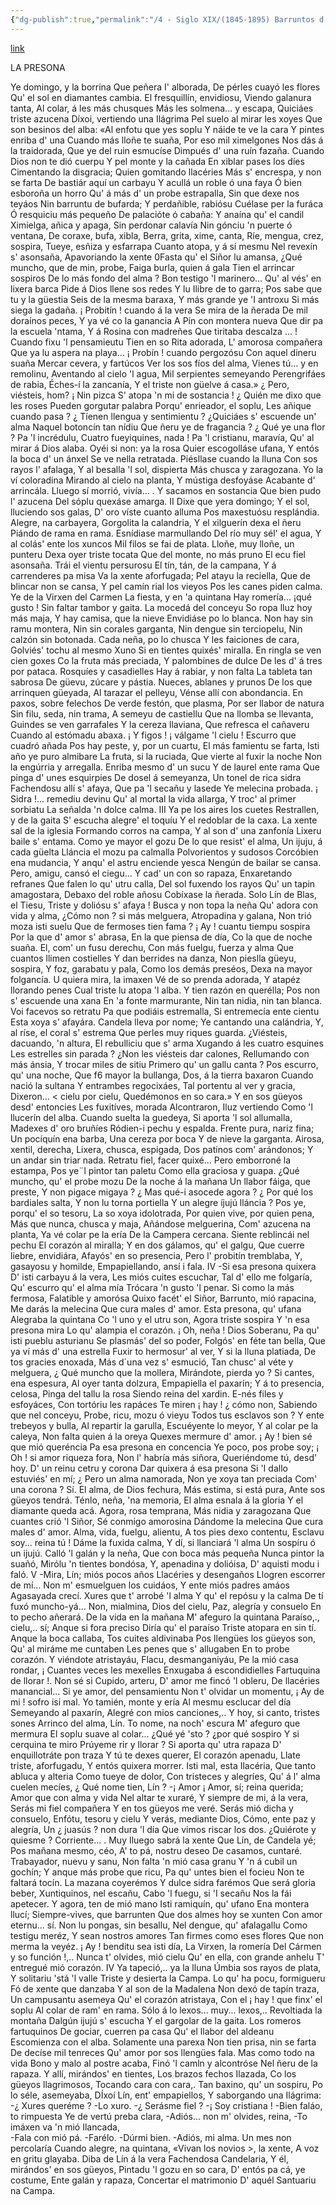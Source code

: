 ```yaml
---
{"dg-publish":true,"permalink":"/4 - Siglo XIX/(1845-1895) Barruntos d’Amor/","tags":["#Siglo_19","central","Teodoro_Cuesta","escrito","Mieres","poema"]}
---
```


[link](https://asturies.com/cavedaynava/barruntos.txt)

LA PRESONA

Ye domingo, y la borrina 
Que peñera I' alborada, 
De pérles cuayó les flores
Qu' el sol en diamantes cambia. 
El fresquillín, envidiosu, 
Viendo galanura tanta, 
Al colar, á les más chusques 
Más les solmena... y escapa, 
Quiciáes triste azucena
Díxoi, vertiendo una Ilágrima 
Pel suelo al mirar les xoyes 
Que son besinos del alba: 
«Al enfotu que yes soplu 
Y náide te ve la cara 
Y pintes enriba d' una 
Cuando más lloñe te suaña, 
Por eso mil ximelgones 
Nos dás á la traidorada, 
Que ye del ruin esmucíse 
Dimpués d' una ruín fazaña. 
Cuando Dios non te dió cuerpu 
Y pel monte y la cañada 
En xiblar pases los díes 
Cimentando la disgracia; 
Quien gomitando llacéries 
Más s' encrespa, y non se farta 
De bastiár aquí un carbayu 
Y acullá un roble ó una faya 
Ó bien esboroña un horro 
Qu' á más d' un probe estrapalla, 
Sin que dexe nos teyáos 
Nin barruntu de bufarda; 
Y perdañible, rabiósu 
Cuélase per la furáca 
Ó resquiciu más pequeño 
De palacióte ó cabaña: 
Y anaína qu' el candil 
Ximielga, añica y apaga, 
Sin perdonar calavía 
Nin gónciu 'n puerte ó ventana, 
De coraxe, bufa, xibla, 
Berra, grita, xime, canta, 
Ríe, mengua, crez, sospira, 
Tueye, esñiza y esfarrapa 
Cuanto atopa, y á sí mesmu 
Nel revexín s' asonsaña, 
Apavoriando la xente 
0Fasta qu' el Siñor lu amansa, 
¿Qué muncho, que de min, probe, 
Faiga burla, quien á gala 
Tien el arrincar sospiros 
De lo más fondo del alma ?
Bon testigo 'l marinero... 
Qu' al vés' en lixera barca 
Pide á Dios llene sos redes 
Y lu Ilibre de to garra; 
Pos sabe que tu y la güestia 
Seis de la mesma baraxa, 
Y más grande ye 'I antroxu 
Si más siega la gadaña. 
¡ Probitín ! cuando á la vera 
Se mira de la ñerada 
De mil doraínos peces, 
Y ya vé co la ganancia 
A Pín con montera nueva 
Que dir pa la escuela 'ntama, 
Y á Rosina con madreñes 
Que tiritaba descalza ... ! 
Cuando fixu 'l pensamieutu 
Tien en so Rita adorada, 
L' amorosa compañera 
Que ya lu aspera na playa...
¡ Probín ! cuando pergozósu 
Con aquel dineru suaña 
Mercar cevera, y fartúcos 
Ver los sos fíos del alma, 
Vienes tú... y en remolinu, 
Aventando al cielo 'l agua, 
Mil serpientes semeyando 
Perengrifáes de rabia, 
Éches-í la zancanía, 
Y el triste non güelve á casa.»
¿ Pero, viésteis, hom? ¡ Nin pizca 
S' atopa 'n mi de sostancia ! 
¿ Quién me dixo que les roses
 Pueden gorgutar palabra 
Porqu' enrieador, el soplu, 
Les añique cuando pasa ?
¿ Tíenen llengua y sentimientu ? 
¿Quiciáes s' escuende un' alma 
Naquel botoncín tan nídiu 
Que ñeru ye de fragancia ?
¿  Qué ye una flor ? Pa 'l incrédulu, 
Cuatro fueyiquines, nada ! 
Pa 'l cristianu, maravía,
Qu' al mirar á Dios alaba. 
Oyéi si non: ya la rosa 
Quier escogolláse ufana, 
Y entós la boca d' un ánxel 
Se ve nella retratada. 
Piésllase cuando la lluna 
Con sos rayos l' afalaga, 
Y al besalla 'l sol, dispierta 
Más chusca y zaragozana. 
Yo la ví coloradina 
Mirando al cielo na planta, 
Y mústiga desfoyáse 
Acabante d' arrincála. 
Lluego sí morrió, vivía... .
Y sacamos en sostancia 
Que bien pudo l' azucena 
Del sóplu quexáse amarga.
II
Dixe que yera domingo;
Y el sol, lluciendo sos galas,
D' oro víste cuanto alluma 
Pos maxestuósu resplándia. 
Alegre, na carbayera, 
Gorgolita la calandria, 
Y el xilguerín dexa el ñeru 
Piándo de rama en rama. 
Esnídiase marmullando 
Del río muy sél' el agua, 
Y al colás' ente los xuncos 
Mil filos se fai de plata. 
Lloñe, muy lloñe, un punteru 
Dexa oyer triste tocata 
Que del monte, no más pruno 
El ecu fiel asonsaña. 
Trái el vientu persurosu 
El tín, tán, de la campana, 
Y á carrenderes pa misa 
Va la xente aforfugada; 
Pel atayu la reciella, 
Que de blincar non se cansa, 
Y pel camín rial los vieyos
Pos les canes piden calma. 
Ye de la Virxen del Carmen 
La fiesta, y en 'a quintana 
Hay romería... ¡qué gusto ! 
Sin faltar tambor y gaita. 
La mocedá del conceyu 
So ropa lluz hoy más maja, 
Y hay camisa, que la nieve 
Envidiáse po lo blanca. 
Non hay sin ramu montera, 
Nin sin corales garganta, 
Nin dengue sin terciopelu, 
Nin calzón sin botonada. 
Cada neña, po lo chusca 
Y les faiciones de cara, 
Golviés' tochu al mesmo Xuno 
Si en tientes quixés' miralla. 
En ringla se ven cien goxes 
Co la fruta más preciada, 
Y palombines de dulce 
De les d' á tres por pataca. 
Rosquíes y casadielles 
Hay á rabiar, y non falta 
La tableta tan sabrosa 
De güevu, zúcare y pástia. 
Nueces, ablanes y prunos 
De los que arrinquen güeyada, 
Al tarazar el pelleyu, 
Vénse allí con abondancia. 
En paxos, sobre felechos 
De verde festón, que plasma, 
Por ser llabor de natura 
Sin filu, seda, nin trama, 
A semeyu de castiellu 
Que na llomba se llevanta, 
Guindes se ven garrafales 
Y la cereza llaviana, 
Que refresca el cañaveru 
Cuando al estómadu abaxa. 
¡ Y figos ! ¡ válgame 'l cielu ! 
Escurro que cuadró añada 
Pos hay peste, y, por un cuartu, 
El más famientu se farta,
Isti año ye puro almibare 
La fruta, si la ruciada, 
Que vierte al fuxir la noche 
Non la engúrria y arregalla. 
Enriba mesmo d' un sucu 
Y de laurel ente rama 
Que pinga d' unes esquirpies 
De dosel á semeyanza, 
Un tonel de rica sidra 
Fachendosu allí s' afaya, 
Que pa 'l secañu y lasede 
Ye melecina probada. 
¡ Sidra !... remediu devinu 
Qu' al mortal la vida allarga, 
Y troc' al primer sorbiatu 
La señalda 'n dolce calma.
III
Ya pe los aires los cuetes 
Restrallen, y de la gaita 
S' escucha alegre' el toquíu 
Y el redoblar de la caxa. 
La xente sal de la iglesia 
Formando corros na campa, 
Y al son d' una zanfonía 
Lixeru baile s' entama. 
Como ye mayor el gozu 
De lo que resist' el alma, 
Un ijuju, á cada güelta 
Lláncia el mozu pa calmalla 
Polvorientos y sudosos
Corcóbien ena mudancia, 
Y anqu' el astru enciende yesca 
Nengún de bailar se cansa. 
Pero, amigu, cansó el ciegu... 
Y cad' un con so rapaza, 
Enxaretando refranes 
Que falen lo qu' utru calla, 
Del sol fuxendo los rayos 
Qu' un tapin amagostara,
Debaxo del roble añosu 
Cobíxase la ñerada. 
Solo Lín de Blas, el Tiesu, 
Triste y doliósu s' afaya ! 
Busca y non topa la neña 
Qu' adora con vida y alma, 
¿Cómo non ? si más melguera, 
Atropadina y galana, 
Non trió moza isti suelu 
Que de fermoses tien fama ? 
¡ Ay ! cuantu tiempu sospira 
Por la que d' amor s' abrasa, 
En la que piensa de día, 
Co la que de noche suaña. 
El, com' un fusu derechu, 
Con más fuelgu, fuerza y alma 
Que cuantos llimen costielles 
Y dan berrides na danza, 
Non pieslla güeyu, sospira, 
Y foz, garabatu y pala, 
Como los demás preséos, 
Dexa na mayor folgancía. 
U quiera mira, la imaxen 
Vé de so prenda adorada, 
Y atapéz llorando penes 
Cual triste lu atopa 'l alba. 
Y tien razón en querélla; 
Pos non s' escuende una xana 
En 'a fonte marmurante, 
Nin tan nidia, nin tan blanca. 
Voi facevos so retratu 
Pa que podiáis estremalla, 
Si entremecía ente cientu 
Esta xoya s' afayára. 
Candela lleva por nome; 
Ye cantando una calándria, 
Y, al ríse, el coral s' estrema 
Que perles muy riques guarda. 
¿Viésteis, dacuando, 'n altura, 
El rebulliciu que s' arma 
Xugando á les cuatro esquines 
Les estrelles sin parada ? 
¿Non les viésteis dar calones,
Rellumando con más ánsia, 
Y trocar miles de sitiu 
Primero qu' un gallu canta ? 
Pos escurro, qu' una noche, 
Que f6 mayor la bullanga, 
Dos, á la tierra baxaron 
Cuando nació la sultana 
Y entrambes regocixáes, 
Tal portentu al ver y gracia, 
Dixeron... < cielu por cielu, 
Quedémonos en so cara.» 
Y en sos güeyos desd' entoncies 
Les fuxitíves, morada 
Alcontraron, Iluz vertiendo 
Como 'l llucerín del alba. 
Cuando suelta la guedeya, 
Si aporta 'l sol allumalla, 
Madexes d' oro bruñíes 
Ródien-i pechu y espalda. 
Frente pura, nariz fina; 
Un pocíquín ena barba, 
Una cereza por boca 
Y de nieve la garganta. 
Airosa, xentil, derecha, 
Lixera, chusca, espigada, 
Dos patinos com' arándonos; 
Y un andar sin triar nada. 
Retratu fiel, facer quixé... 
Pero emborroné la estampa, 
Pos ye¨l pintor tan paletu 
Como ella graciosa y guapa. 
¿Qué muncho, qu' el probe mozu 
De la noche á la mañana 
Un llabor fáiga, que preste, 
Y non pigace migaya ? 
¿ Mas qué-i asocede agora ? 
¿ Por qué los bardiales salta, 
Y non lu torna portiella 
Y un alegre íjujú lláncia ? 
Pos ye, porqu' el so tesoru, 
La so xoya idolotrada, 
Por quien vive, por quien pena, 
Más que nunca, chusca y maja,
Añándose melguerina, 
Com' azucena na planta, 
Ya vé colar pe la ería 
De la Campera cercana. 
Siente reblincái nel pechu 
El corazón al miralla; 
Y en dos gálamos, qu' el galgu, 
Que cuerre liebre, envidiára, 
Afayós' en so presencia, 
Pero l' probitín tremblaba, 
Y, gasayosu y homilde, 
Empapiellando, ansí i fala.
IV
-Si esa presona quixera 
D' isti carbayu á la vera, 
Les miós cuites escuchar, 
Tal d' ello me folgaría, 
Qu' escurro qu' el alma mía 
Trócara 'n gusto 'l penar.
Si como la más fermosa, 
Falatible y amorósa 
Quixo facét' el Siñor, 
Barrunto, mió rapacina, 
Me darás la melecina 
Que cura males d' amor.
Esta presona, qu' ufana 
Alegraba la quintana 
Co 'l uno y el utru son, 
Agora triste sospira 
Y 'n esa presona mira 
Lo qu' alampia el corazón.
¡ Oh, neña ! Dios Soberanu, 
Pa qu' isti pueblu asturianu 
Se plasmás' del so poder, 
Folgós' en féte tan bella, 
Que ya ví más d' una estrella 
Fuxir to hermosur' al ver,
Y si la lluna platiada,
De tos gracies enoxada, 
Más d´una vez s' esmució, 
Tan chusc' al véte y melguera, 
¿ Qué muncho que la mollera, 
Mirándote, pierda yo ?
Si cantes, ena espesura, 
Al oyer tanta dolzura, 
Empapiella el paxarín; 
Y á to presencia, celosa, 
Pinga del tallu la rosa 
Siendo reina del xardin.
E-nés files y esfoyáces, 
Con tortóriu les rapáces 
Te miren ¡ hay ! ¿ cómo non, 
Sabiendo que nel conceyu, 
Probe, ricu, mozu ó vieyu 
Todos tus esclavos son ?
Y ente trebeyos y bulla, 
Al repartir la garulla, 
Escuéyente lo meyor, 
Y al colar pe la caleya, 
Non falta quien á la oreya 
Quexes mermure d' amor.
¡ Ay ! bien sé que mió queréncia 
Pa esa presona en concencia 
Ye poco, pos probe soy;
¡ Oh ! si amor riqueza fora, 
Non l' habría más siñora, 
Queriéndome tú, desd' hoy.
D' un reinu cetru y corona 
Dar quixera á esa presona 
Si 'I dallo estuviés' en mí; 
¿ Pero un alma namorada, 
Non ye xoya tan preciada 
Com' una corona ? Sí.
El alma, de Dios fechura, 
Más estima, si está pura, 
Ante sos güeyos tendrá.
Ténlo, neña, 'na memoria, 
El alma esnala á la gloria 
Y el diamante queda acá.
Agora, rosa temprana, 
Más nidia y zaragozana 
Que cuantes crió 'l Siñor, 
Sé conmigo amorosina 
Dándome la melecina 
Que cura males d' amor.
Alma, vida, fuelgu, alientu, 
A tos pies dexo contentu, 
Esclavu soy... reina tú ! 
Dáme la fuxida calma, 
Y dí, si llanciará 'l alma 
Un sospíru ó un ijujú.
Calló 'l galán y la neña, 
Que con boca más pequeña 
Nunca pintor la suañó, 
Mirólu 'n tientes bondósa, 
Y, apenadina y dolióisa, 
D' aquisti modu i faló.
V
-Mira, Lín; miós pocos años 
Llacéries y desengaños 
Llogren escorrer de mí... 
Non m' esmuelguen los cuidáos, 
Y ente miós padres amáos 
Agasayada crecí.
Xures que t' arrobé 'l alma 
Y qu' el repósu y la calma 
De tí fuxó muncho-yá... 
Non, mialmina, Dios del cielu, 
Paz, alegría y consuelo 
En to pecho añerará.
De la vida en la mañana 
M' afeguro la quintana 
Paraíso,., cielu,.. sí;
Anque si fora preciso 
Diría qu' el paraíso 
Triste atopara en sin tí.
Anque la boca callaba, 
Tos cuites aldivinaba
Pos llengües los güeyos son, 
Qu' al miráme me cuntaben 
Les penes que s' allugaben
En to probe corazón.
Y viéndote atristayáu, 
Flacu, desmanganiyáu, 
Pe la mió casa rondar, 
¡ Cuantes veces les mexelles 
Enxugaba á escondidielles
Fartuquina de llorar !.
Non sé si Cupido, arteru, 
D' amor me fincó 'l obleru, 
De llacéries manancial...
Si ye amor, del pensamientu 
Non t' olvidar un momentu, 
¡ Ay de mi ! sofro isi mal.
Yo tamién, monte y ería 
Al mesmu esclucar del día
Semeyando al paxarín,
Alegré con mios canciones,.. 
Y hoy, si canto, tristes sones 
Arrinco del alma, Lín.
To nome, na noch' escura 
M' afeguro que mermura 
El soplu suave al colar... 
¿Qué yé 'sto ? ¿por qué sospiro 
Y si cerquina te miro 
Prúyeme rir y llorar ?
Si aporta qu' utra rapaza 
D' enquillotráte pon traza
Y tú te dexes querer, 
El corazón apenadu, 
Llate triste, aforfugadu,
Y entós quixera morrer.
Isti mal, esta Ilacéria, 
Que tanto abluca y alteria 
Como tueye de dolor, 
Con tristeces y alegríes, 
Qu' á l' alma cuelen mecíes, 
¿ Qué nome tien, Lín ?
-¡ Amor ¡
Amor, sí; reina querida; 
Amor que con alma y vida 
Nel altar te xuraré, 
Y siempre de mi, á la vera, 
Serás mi fiel compañera 
Y en tos güeyos me veré.
Serás mió dicha y consuelo, 
Enfótu, tesoru y cielu 
Y verás, mediante Dios, 
Cómo, ente paz y alegría, 
Un ¿ juasús ? non dura 'l día 
Que vimos riscar los dos.
¿Quiérote y quiesme ? Corriente... .
Muy Iluego sabrá la xente 
Que Lín, de Candela yé; 
Pos mañana mesmo, céo,
A' to pá, nostru deseo 
De casamos, cuntaré.
Trabayador, nuevu y sanu, 
Non falta 'n mió casa granu 
Y 'n á cubil un gochín; 
Y anque más probe que ricu, 
Pa qu' untes bien el focieu 
Non te faltará tocín.
La mazana coyerémos 
Y dulce sidra farémos 
Que será gloria beber,
Xuntiquinos, nel escañu, 
Cabo 'l fuegu, si 'I secañu 
Nos la fái apetecer.
Y agora, ten de mió mano 
Isti ramiquín, qu' ufano 
Ena montera llucí; 
Siempre-vives, que barrunten 
Que dos almes hoy se xunten 
Con amor eternu... sí.
Non lu pongas, sin besallu, 
Nel dengue, qu' afalagallu 
Como testigu meréz, 
Y sean nostros amores 
Tan firmes como eses flores 
Que non merma la veyéz.
¡ Ay ! benditu sea isti día, 
La Virxen, la romería 
Del Cármen y so función !,.. 
Nunca t' olvides, mió cielu 
Qu' en ella, con grande anhelu 
T' entregué mió corazón.
IV
Ya tapeció,.. ya la lluna 
Úmbia sos rayos de plata, 
Y solitariu 'stá 'l valle 
Triste y desierta la Campa. 
Lo qu' ha pocu, formigueru
Fó de xente que danzaba 
Y al son de la Madalena 
Non dexó de tapín traza, 
Un campusantu asemeya 
Qu' el corazón atristaya, 
Con el ¡ hay ! que finx' el soplu 
Al colar de ram' en rama. 
Sólo á lo lexos... muy... lexos,..
Revoltiada la montaña
Dalgún ijujú s' escucha
Y el gargolar de la gaita.
Los romeros fartuquinos
De gociar, cuerren pa casa
Qu' el llabor del aldeanu
Escomienza con el alba.
Solamente una parexa
Non tien prisa, nin se farta
De decíse mil tenreces
Qu' amor por sos llengües fala. 
Mas como todo na vida 
Bono y malo al postre acaba, 
Finó 'l camln y alcontróse 
Nel ñeru de la rapaza. 
Y allí, mirándos' en tientes, 
Los brazos fechos Ilazada, 
Co los güeyos llagrimosos,
Tocando cara con cara,.
Tan baxino, qu' un sospiru, 
Po lo séle, asemeyaba,
DÍxoí Lín, ent' empapiellos, 
Y saborgando una Ilágrima: 
-¿ Xures queréme ?
-Lo xuro. 
-¿ Serásme fiel ?
-¡ Soy cristiana !
-Bien faláo, to rimpuesta 
Ye de vertú preba clara, 
-Adiós... non m' olvides, reina,
-To imáxen va 'n mió Ilancada,  
-Fala con mió pá. 
-Farélo.
-Dúrmi bien.
-Adiós, mi alma. 
Un mes non percolaría 
Cuando alegre, na quintana, 
«Vivan los novios >, la xente, 
A voz en gritu glayaba.
Diba de Lín á la vera 
Fachendosa Candelaria,
Y él, mirándos' en sos güeyos,
Pintadu 'l gozu en so cara,
D' entós pa cá, ye costume,
Ente galán y rapaza,
Concertar el matrimonio
D' aquél Santuariu na Campa.